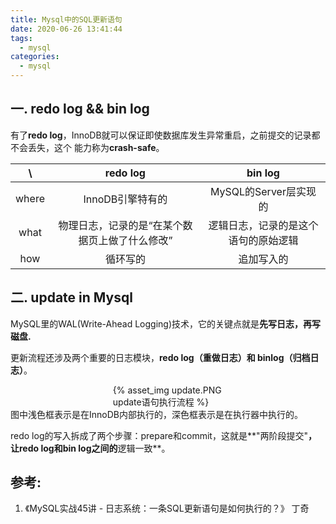 ```yaml
---
title: Mysql中的SQL更新语句
date: 2020-06-26 13:41:44
tags:
  - mysql
categories:  
  - mysql
---
```


<p></p>
<!-- more -->

## 一. redo log && bin log
有了**redo log**，InnoDB就可以保证即使数据库发生异常重启，之前提交的记录都不会丢失，这个
能力称为**crash-safe**。


  \      |  redo log | bin log	   
 :-:    | :-:     | :-:      
 where	| InnoDB引擎特有的	 | MySQL的Server层实现的 
 what	| 物理日志，记录的是“在某个数据页上做了什么修改”| 逻辑日志，记录的是这个语句的原始逻辑
 how    | 循环写的|  追加写入的


## 二. update in Mysql
MySQL里的WAL(Write-Ahead Logging)技术，它的关键点就是**先写日志，再写磁盘.**

更新流程还涉及两个重要的日志模块，**redo log（重做日志）和 binlog（归档日志）**。

<div style="width:35%;margin:auto">
{% asset_img  update.PNG  update语句执行流程 %}
</div>
图中浅色框表示是在InnoDB内部执行的，深色框表示是在执行器中执行的。

redo log的写入拆成了两个步骤：prepare和commit，这就是**"两阶段提交"**， 让redo log和bin log之间的**逻辑一致**。

## 参考:
1. 《MySQL实战45讲 - 日志系统：一条SQL更新语句是如何执行的？》    丁奇